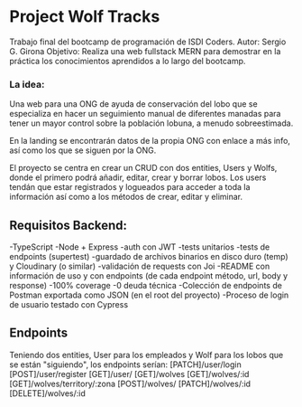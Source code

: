 # Project Wolf Tracks

Trabajo final del bootcamp de programación de ISDI Coders.
Autor: Sergio G. Girona
Objetivo: Realiza una web fullstack MERN para demostrar en la práctica los conocimientos aprendidos a lo largo del bootcamp.

### La idea:

Una web para una ONG de ayuda de conservación del lobo que se especializa en hacer un seguimiento manual de diferentes manadas para tener un mayor control sobre la población lobuna, a menudo sobreestimada.

En la landing se encontrarán datos de la propia ONG con enlace a más info, así como los que se siguen por la ONG.

El proyecto se centra en crear un CRUD con dos entities, Users y Wolfs, donde el primero podrá añadir, editar, crear y borrar lobos. Los users tendán que estar registrados y logueados para acceder a toda la información así como a los métodos de crear, editar y eliminar.

## Requisitos Backend:

-TypeScript
-Node + Express
-auth con JWT
-tests unitarios
-tests de endpoints (supertest)
-guardado de archivos binarios en disco duro (temp) y Cloudinary (o similar)
-validación de requests con Joi
-README con información de uso y con endpoints (de cada endpoint método, url, body y response)
-100% coverage
-0 deuda técnica
-Colección de endpoints de Postman exportada como JSON (en el root del proyecto)
-Proceso de login de usuario testado con Cypress

## Endpoints

Teniendo dos entities, User para los empleados y Wolf para los lobos que se están "siguiendo", los endpoints serían:
[PATCH]/user/login
[POST]/user/register
[GET]/user/
[GET]/wolves
[GET]/wolves/:id
[GET]/wolves/territory/:zona
[POST]/wolves/
[PATCH]/wolves/:id
[DELETE]/wolves/:id

